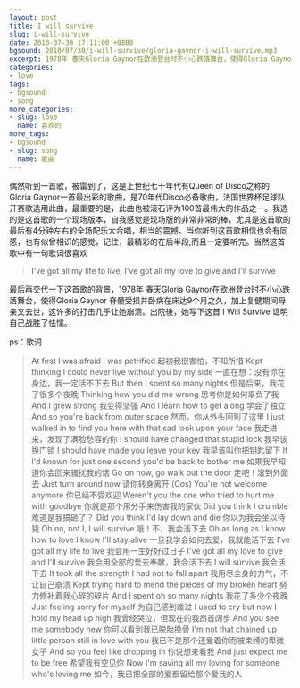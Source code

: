 ```yaml
---
layout: post
title: I will survive
slug: i-will-survive
date: 2010-07-30 17:11:00 +0800
bgsound: 2010/07/30/i-will-survive/gloria-gaynor-i-will-survive.mp3
excerpt: 1978年 春天Gloria Gaynor在欧洲登台时不小心跌落舞台，使得Gloria Gaynor 脊髓受损并卧病在床达9个月之久，加上复健期间母亲又去世，这许多的打击几乎让她崩溃。出院後，她写下这首 I Will Survive 证明自己战胜了怯懦。
categories:
- love
tags:
- bgsound
- song
more_categories:
- slug: love
  name: 喜欢的
more_tags:
- bgsound
- slug: song
  name: 歌曲
---
```


偶然听到一首歌，被雷到了，这是上世纪七十年代有Queen of Disco之称的Gloria Gaynor一首最出彩的歌曲，是70年代Disco必备歌曲，法国世界杯足球队开赛歌选用此曲，最重要的是，此曲也被滚石评为100首最伟大的作品之一。我选的是这首歌的一个现场版本，自我感觉是现场版的非常非常的棒，尤其是这首歌的最后有4分钟左右的全场配乐大合唱，相当的震撼。当你听到这首歌相信也会有同感，也有似曾相识的感觉，记住，最精彩的在后半段,而且一定要听完。当然这首歌中有一句歌词很喜欢

> I've got all my life to live,
> I've got all my love to give and I'll survive

最后再交代一下这首歌的背景，1978年 春天Gloria Gaynor在欧洲登台时不小心跌落舞台，使得Gloria Gaynor 脊髓受损并卧病在床达9个月之久，加上复健期间母亲又去世，这许多的打击几乎让她崩溃。出院後，她写下这首 I Will Survive 证明自己战胜了怯懦。

ps：歌词

> At first I was afraid I was petrified
> 起初我很害怕，不知所措
> Kept thinking I could never live without you by my side
> 一直在想：没有你在身边，我一定活不下去
> But then I spent so many nights
> 但是后来，我花了很多个夜晚
> Thinking how you did me wrong
> 思考你是如何辜负了我
> And I grew strong
> 我变得坚强
> And I learn how to get along
> 学会了独立
> And so you're back from outer space
> 然而，你从外头回到了这里
> I just walked in to find you here with that sad look upon your face
> 我走进来，发现了满脸愁容的你
> I should have changed that stupid lock
> 我早该换门锁
> I should have made you leave your key
> 我早该叫你把钥匙留下
> If I'd known for just one second you'd be back to bother me
> 如果我早知道你会回来骚扰我的话
> Go on now, go walk out the door
> 走吧！滚到外面去
> Just turn around now
> 请你转身离开
> (Cos) You're not welcome anymore
> 你已经不受欢迎
> Weren't you the one who tried to hurt me with goodbye
> 你就是那个用分手来伤害我的家伙
> Did you think I crumble
> 难道是我搞砸了？
> Did you think I'd lay down and die
> 你以为我会坐以待毙
> Oh no, not I, I will survive
> 哦！不，我会活下去
> Oh as long as I know how to love I know I'll stay alive
> 一旦我学会如何去爱，我就能活下去
> I've got all my life to live
> 我会用一生好好过日子
> I've got all my love to give and I'll survive
> 我会用全部的爱去奉献，我会活下去
> I will survive
> 我会活下去
> It took all the strength I had not to fall apart
> 我用尽全身的力气，不让自己崩溃
> Kept trying hard to mend the pieces of my broken heart
> 努力修补着我心碎的碎片
> And I spent oh so many nights
> 我花了多少个夜晚
> Just feeling sorry for myself
> 为自己感到难过
> I used to cry but now I hold my head up high
> 我曾经哭泣，但现在的我昂首阔步
> And you see me somebody new
> 你可以看到我已脱胎换骨
> I'm not that chained up little person still in love with you
> 我已不是那个还爱着你而被束缚的卑微女子
> And so you feel like dropping in
> 你说想来看我
> And just expect me to be free
> 希望我有空见你
> Now I'm saving all my loving for someone who's loving me
> 如今，我已把全部的爱都留给那个爱我的人

